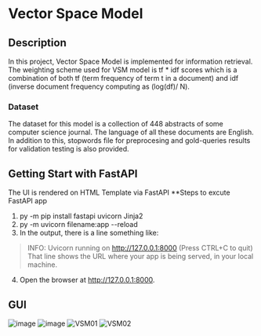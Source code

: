 # Vector Space Model 
## Description
In this project, Vector Space Model is implemented for information retrieval. The weighting scheme used for VSM model is tf * idf scores which is a combination
of both tf (term frequency of term t in a document) and idf (inverse document frequency computing as (log(df)/ N).
### Dataset
The dataset for this model is a collection of 448 abstracts of some computer science journal. The language of all these documents are English. In addition to this, stopwords file for preprocesing and gold-queries results for validation testing is also provided.

## Getting Start with FastAPI
The UI is rendered on HTML Template via FastAPI
**Steps to excute FastAPI app
1. py -m pip install fastapi uvicorn Jinja2
2. py -m uvicorn filename:app --reload
3. In the output, there is a line something like:
> INFO:     Uvicorn running on http://127.0.0.1:8000 (Press CTRL+C to quit)
That line shows the URL where your app is being served, in your local machine.
4. Open the browser at http://127.0.0.1:8000.

## GUI 

![image](https://user-images.githubusercontent.com/62524722/165932073-dc09f60e-918a-400b-b37b-b0d3872a4aff.png)
![image](https://user-images.githubusercontent.com/62524722/165932780-cf6094e8-8fbe-48ce-8b86-c2a28eeb174c.png)
![VSM01](https://user-images.githubusercontent.com/62524722/165934105-753c5445-9192-44d1-a05d-d9c6b949e7c8.PNG)
![VSM02](https://user-images.githubusercontent.com/62524722/165934133-dfd6f405-ec86-4346-886f-6dc32ff84a60.PNG)

